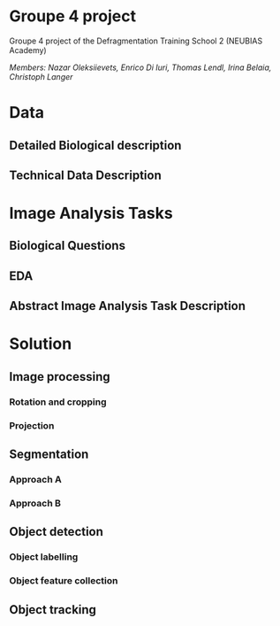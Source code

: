 # Groupe 4 project
Groupe 4 project of the Defragmentation Training School 2 (NEUBIAS Academy) 

_Members: Nazar Oleksiievets, Enrico Di Iuri, Thomas Lendl, Irina Belaia, Christoph Langer_
# Data
## Detailed Biological description

## Technical Data Description

# Image Analysis Tasks
## Biological Questions
## EDA
## Abstract Image Analysis Task Description

# Solution
## Image processing
### Rotation and cropping
### Projection
## Segmentation
### Approach A
### Approach B
## Object detection
### Object labelling
### Object feature collection
## Object tracking
